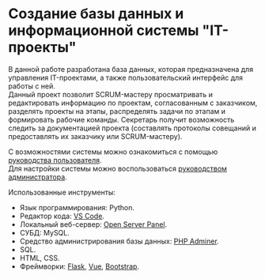 # Создание базы данных и информационной системы "IT-проекты"
В данной работе разработана база данных, которая предназначена для управления IT-проектами, а также пользовательский интерфейс для работы с ней.  
Данный проект позволит SCRUM-мастеру просматривать и редактировать информацию по проектам, согласованным с заказчиком, разделять проекты на этапы, 
распределять задачи по этапам и формировать рабочие команды. Секретарь получит возможность следить за документацией проекта 
(составлять протоколы совещаний и предоставлять их заказчику или SCRUM-мастеру).
  
С возможностями системы можно ознакомиться с помощью [руководства пользователя](https://github.com/8Andre8/DB/blob/main/Руководство%20пользователя.md).  
Для настройки системы можно воспользоваться [руководством администратора](https://github.com/8Andre8/DB/blob/main/Руководство%20администратора.md).

Использованные инструменты:
* Язык программирования: Python.
* Редактор кода: [VS Code](https://code.visualstudio.com/).
* Локальный веб-сервер: [Open Server Panel](https://ospanel.io/).
* СУБД: MySQL.
* Cредство администрирования базы данных: [PHP Adminer](https://www.adminer.org/).
* SQL.
* HTML, CSS.
* Фреймворки: [Flask](https://flask-russian-docs.readthedocs.io/ru/master/), [Vue](https://vuejs.org/), [Bootstrap](https://getbootstrap.com/).

